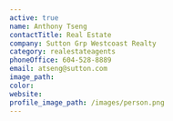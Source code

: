```yaml
---
active: true
name: Anthony Tseng
contactTitle: Real Estate
company: Sutton Grp Westcoast Realty
category: realestateagents
phoneOffice: 604-528-8889
email: atseng@sutton.com
image_path:
color:
website:
profile_image_path: /images/person.png
---
```




